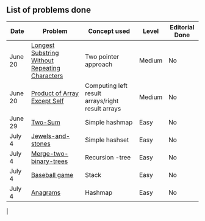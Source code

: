 ## List of problems done


| Date | Problem | Concept used | Level | Editorial Done |
| ---  | ---     | ------------ | ----- | -------------- |
| June 20 | [Longest Substring Without Repeating Characters](https://leetcode.com/problems/longest-substring-without-repeating-characters/description/) | Two pointer approach | Medium |  No |
| June 20 | [Product of Array Except Self](https://leetcode.com/problems/product-of-array-except-self/description/) | Computing left result arrays/right result arrays | Medium | No |
| June 29 | [Two-Sum](https://leetcode.com/problems/two-sum/description/) | Simple hashmap | Easy | No |
| July 4  | [Jewels-and-stones](https://leetcode.com/problems/jewels-and-stones/description/) | Simple hashset | Easy | No |
| July 4  | [Merge-two-binary-trees](https://leetcode.com/problems/merge-two-binary-trees/description/) | Recursion -tree | Easy | No |
| July 4  | [Baseball game](https://leetcode.com/problems/baseball-game/description/) | Stack | Easy | No |
| July 4  | [Anagrams](https://leetcode.com/problems/valid-anagram/description/) | Hashmap | Easy | No |
| 
